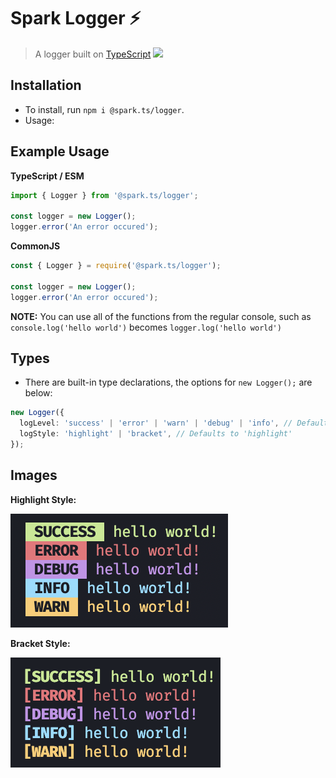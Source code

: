 # Spark Logger ⚡️

> A logger built on [TypeScript](https://typescriptlang.org) <img src="https://raw.githubusercontent.com/remojansen/logo.ts/master/ts.png" width="15">

## **Installation**

- To install, run `npm i @spark.ts/logger`.
- Usage:

## **Example Usage**

**TypeScript / ESM**
```ts
import { Logger } from '@spark.ts/logger';

const logger = new Logger();
logger.error('An error occured');
```

**CommonJS**
```js
const { Logger } = require('@spark.ts/logger');

const logger = new Logger();
logger.error('An error occured');
```

**NOTE:** You can use all of the functions from the regular console, such as `console.log('hello world')` becomes `logger.log('hello world')`

## **Types**

- There are built-in type declarations, the options for `new Logger();` are below:

```ts
new Logger({
  logLevel: 'success' | 'error' | 'warn' | 'debug' | 'info', // Defaults to 'success'
  logStyle: 'highlight' | 'bracket', // Defaults to 'highlight'
});
```

## **Images**

**Highlight Style:**

![](./images/highlight.png)

**Bracket Style:**

![](./images/bracket.png)